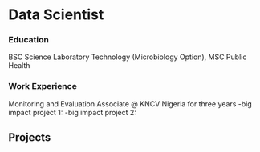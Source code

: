 # Data Scientist

### Education
BSC Science Laboratory Technology (Microbiology Option), MSC Public Health

### Work Experience
Monitoring and Evaluation Associate @ KNCV Nigeria for three years
-big impact project 1:
-big impact project 2:

## Projects
